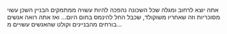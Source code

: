 ﻿אתה יוצא לרחוב ומגלה שכל השכונה נהפכה להיות עשויה ממתמקים
הבניין השכן עשוי מסוכריות
וזה שאחריו משוקולד, שכבל החל להינמס בחום היום...
ואז אתה רואה אנשים בורחים מהבניינים וקולט שהאנשים עשויים מ...
